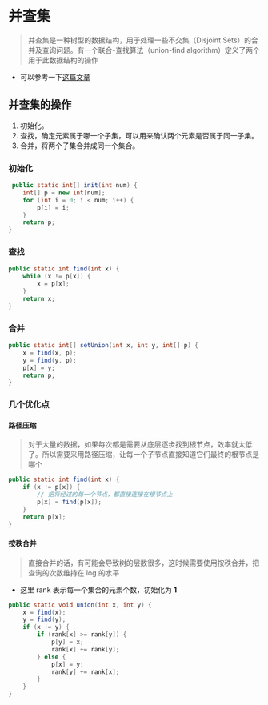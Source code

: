 # 并查集
> 并查集是一种树型的数据结构，用于处理一些不交集（Disjoint Sets）的合并及查询问题。有一个联合-查找算法（union-find algorithm）定义了两个用于此数据结构的操作
* 可以参考一下[这篇文章](http://www.csie.ntnu.edu.tw/~u91029/Set.html#8)

## 并查集的操作
1. 初始化。
1. 查找，确定元素属于哪一个子集，可以用来确认两个元素是否属于同一子集。
1. 合并，将两个子集合并成同一个集合。

### 初始化
```java
 public static int[] init(int num) {
    int[] p = new int[num];
    for (int i = 0; i < num; i++) {
        p[i] = i;
    }
    return p;
}
```

### 查找
```java
public static int find(int x) {
    while (x != p[x]) {
        x = p[x];
    }
    return x;
}
```

### 合并
```java
public static int[] setUnion(int x, int y, int[] p) {
    x = find(x, p);
    y = find(y, p);
    p[x] = y;
    return p;
}
```

### 几个优化点
#### 路径压缩
> 对于大量的数据，如果每次都是需要从底层逐步找到根节点，效率就太低了。所以需要采用路径压缩，让每一个子节点直接知道它们最终的根节点是哪个
```java
public static int find(int x) {
    if (x != p[x]) {
        // 把将经过的每一个节点，都直接连接在根节点上
        p[x] = find(p[x]);
    }
    return p[x];
}
```
#### 按秩合并
> 直接合并的话，有可能会导致树的层数很多，这时候需要使用按秩合并，把查询的次数维持在 log 的水平
* 这里 rank 表示每一个集合的元素个数，初始化为 **1**
```java
public static void union(int x, int y) {
    x = find(x);
    y = find(y);
    if (x != y) {
        if (rank[x] >= rank[y]) {
            p[y] = x;
            rank[x] += rank[y];
        } else {
            p[x] = y;
            rank[y] += rank[x];
        }
    }
}
```